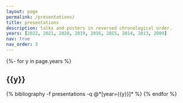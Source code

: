 ```yaml
---
layout: page
permalink: /presentations/
title: presentations
description: talks and posters in reversed chronological order.
years: [2022, 2021, 2020, 2019, 2016, 2015, 2014, 2013, 2009]
nav: true
nav_order: 3
---
```

<!-- _pages/presentations.md -->
<div class="publications">

{%- for y in page.years %}
  <h2 class="year">{{y}}</h2>
  {% bibliography -f presentations -q @*[year={{y}}]* %}
{% endfor %}

</div>